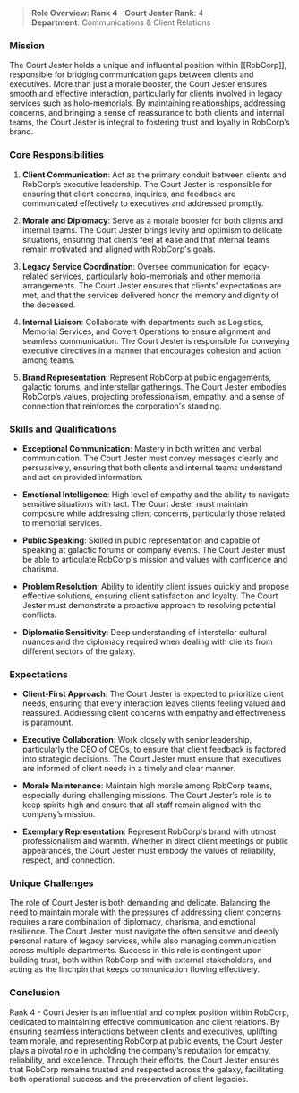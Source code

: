 > **Role Overview: Rank 4 - Court Jester**
> **Rank**: 4  
> **Department**: Communications & Client Relations

### Mission

The Court Jester holds a unique and influential position within [[RobCorp]], responsible for bridging communication gaps between clients and executives. More than just a morale booster, the Court Jester ensures smooth and effective interaction, particularly for clients involved in legacy services such as holo-memorials. By maintaining relationships, addressing concerns, and bringing a sense of reassurance to both clients and internal teams, the Court Jester is integral to fostering trust and loyalty in RobCorp’s brand.

### Core Responsibilities

1. **Client Communication**: Act as the primary conduit between clients and RobCorp’s executive leadership. The Court Jester is responsible for ensuring that client concerns, inquiries, and feedback are communicated effectively to executives and addressed promptly.
    
2. **Morale and Diplomacy**: Serve as a morale booster for both clients and internal teams. The Court Jester brings levity and optimism to delicate situations, ensuring that clients feel at ease and that internal teams remain motivated and aligned with RobCorp's goals.
    
3. **Legacy Service Coordination**: Oversee communication for legacy-related services, particularly holo-memorials and other memorial arrangements. The Court Jester ensures that clients' expectations are met, and that the services delivered honor the memory and dignity of the deceased.
    
4. **Internal Liaison**: Collaborate with departments such as Logistics, Memorial Services, and Covert Operations to ensure alignment and seamless communication. The Court Jester is responsible for conveying executive directives in a manner that encourages cohesion and action among teams.
    
5. **Brand Representation**: Represent RobCorp at public engagements, galactic forums, and interstellar gatherings. The Court Jester embodies RobCorp’s values, projecting professionalism, empathy, and a sense of connection that reinforces the corporation's standing.
    

### Skills and Qualifications

- **Exceptional Communication**: Mastery in both written and verbal communication. The Court Jester must convey messages clearly and persuasively, ensuring that both clients and internal teams understand and act on provided information.
    
- **Emotional Intelligence**: High level of empathy and the ability to navigate sensitive situations with tact. The Court Jester must maintain composure while addressing client concerns, particularly those related to memorial services.
    
- **Public Speaking**: Skilled in public representation and capable of speaking at galactic forums or company events. The Court Jester must be able to articulate RobCorp's mission and values with confidence and charisma.
    
- **Problem Resolution**: Ability to identify client issues quickly and propose effective solutions, ensuring client satisfaction and loyalty. The Court Jester must demonstrate a proactive approach to resolving potential conflicts.
    
- **Diplomatic Sensitivity**: Deep understanding of interstellar cultural nuances and the diplomacy required when dealing with clients from different sectors of the galaxy.
    

### Expectations

- **Client-First Approach**: The Court Jester is expected to prioritize client needs, ensuring that every interaction leaves clients feeling valued and reassured. Addressing client concerns with empathy and effectiveness is paramount.
    
- **Executive Collaboration**: Work closely with senior leadership, particularly the CEO of CEOs, to ensure that client feedback is factored into strategic decisions. The Court Jester must ensure that executives are informed of client needs in a timely and clear manner.
    
- **Morale Maintenance**: Maintain high morale among RobCorp teams, especially during challenging missions. The Court Jester’s role is to keep spirits high and ensure that all staff remain aligned with the company’s mission.
    
- **Exemplary Representation**: Represent RobCorp's brand with utmost professionalism and warmth. Whether in direct client meetings or public appearances, the Court Jester must embody the values of reliability, respect, and connection.
    

### Unique Challenges

The role of Court Jester is both demanding and delicate. Balancing the need to maintain morale with the pressures of addressing client concerns requires a rare combination of diplomacy, charisma, and emotional resilience. The Court Jester must navigate the often sensitive and deeply personal nature of legacy services, while also managing communication across multiple departments. Success in this role is contingent upon building trust, both within RobCorp and with external stakeholders, and acting as the linchpin that keeps communication flowing effectively.

### Conclusion

Rank 4 - Court Jester is an influential and complex position within RobCorp, dedicated to maintaining effective communication and client relations. By ensuring seamless interactions between clients and executives, uplifting team morale, and representing RobCorp at public events, the Court Jester plays a pivotal role in upholding the company’s reputation for empathy, reliability, and excellence. Through their efforts, the Court Jester ensures that RobCorp remains trusted and respected across the galaxy, facilitating both operational success and the preservation of client legacies.